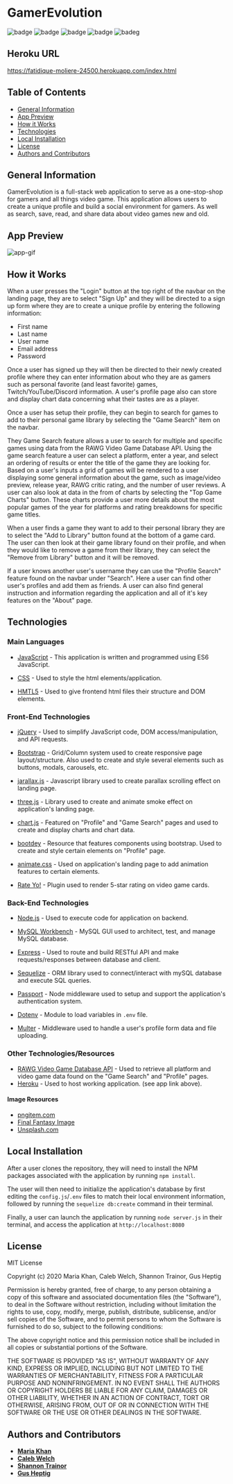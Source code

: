 # GamerEvolution

![badge](https://img.shields.io/badge/license-MIT-blue.svg)  ![badge](https://img.shields.io/badge/JavaScript-51%25-yellow) ![badge](https://img.shields.io/badge/HTML-32%25-red) ![badge](https://img.shields.io/badge/CSS-17%25-9cf) ![badeg](https://img.shields.io/github/repo-size/MariaKhantech/gamerevolution)

## Heroku URL
https://fatidique-moliere-24500.herokuapp.com/index.html

## Table of Contents
* [General Information](#general-information)
* [App Preview](#app-preview)
* [How it Works](#how-it-works)
* [Technologies](technologies)
* [Local Installation](#local-installation)
* [License](#license)
* [Authors and Contributors](#authors-and-contributors)

## General Information
GamerEvolution is a full-stack web application to serve as a one-stop-shop for gamers and all things video game.  This application allows users to create a unique profile and build a social environment for gamers.  As well as search, save, read, and share data about video games new and old.  
## App Preview

![app-gif](https://media.giphy.com/media/H3kNSXbWndbAH9EjmO/giphy.gif)
## How it Works

When a user presses the "Login" button at the top right of the navbar on the landing page, they are to select "Sign Up" and they will be directed to a sign up form where they are to create a unique profile by entering the following information:
* First name
* Last name
* User name
* Email address
* Password

Once a user has signed up they will then be directed to their newly created profile where they can enter information about who they are as gamers such as personal favorite (and least favorite) games, Twitch/YouTube/Discord information. A user's profile page also can store and display chart data concerning what their tastes are as a player.

Once a user has setup their profile, they can begin to search for games to add to their personal game library by selecting the "Game Search" item on the navbar.

They Game Search feature allows a user to search for multiple and specific games using data from the RAWG Video Game Database API.  Using the  game search feature a user can select a platform, enter a year, and select an ordering of results or enter the title of the game they are looking for.  Based on a user's inputs a grid of games  will be rendered to a user displaying some general information about the game, such as image/video preview, release year, RAWG critic rating, and the number of user reviews.  A user can also look at data in the from of charts by selecting the "Top Game Charts" button.  These charts provide a user more details about the most popular games of the year for platforms and rating breakdowns for specific game titles.

When a user finds a game they want to add to their personal library they are to select the "Add to Library" button found at the bottom of a game card. The user can then look at their game library found on their profile, and when they would like to remove a game from their library, they can select the "Remove from Library" button and it will be removed.

If a user knows another user's username they can use the "Profile Search" feature found on the navbar under "Search". Here a user can find other user's profiles and add them as friends. A user can also find general instruction and information regarding the application and all of it's key features on the "About" page. 


## Technologies

### Main Languages

* [JavaScript](https://developer.mozilla.org/en-US/docs/Web/JavaScript) - This application is written and programmed using ES6 JavaScript.

* [CSS](https://developer.mozilla.org/en-US/docs/Web/CSS) - Used to style the html elements/application.

* [HMTL5](https://developer.mozilla.org/en-US/docs/Web/HTML) - Used to give frontend html files their structure and DOM elements.

### Front-End Technologies

* [jQuery](https://jquery.com/) -  Used to simplify JavaScript code, DOM access/manipulation, and API requests.

* [Bootstrap](https://getbootstrap.com/) - Grid/Column system used to create responsive page layout/structure.  Also used to create and style several elements such as buttons, modals, carousels, etc.

* [jarallax.js](http://www.jarallax.com/) - Javascript library used to create parallax scrolling effect on landing page.

* [three.js](https://threejs.org/) - Library used to create and animate smoke effect on application's landing page.

* [chart.js](https://www.chartjs.org/) - Featured on "Profile" and "Game Search" pages and used to create and display charts and chart data.

* [bootdey](https://www.bootdey.com/) - Resource that features components using bootstrap.  Used to create and style certain elements on "Profile" page.

* [animate.css](https://animate.style/) - Used on application's landing page to add animation features to certain elements.

* [Rate Yo!](https://rateyo.fundoocode.ninja/) - Plugin used to render 5-star rating on video game cards.

### Back-End Technologies

* [Node.js](https://nodejs.org/en/about/) - Used to execute code for application on backend.

* [MySQL Workbench](https://www.mysql.com/products/workbench/) - MySQL GUI used to architect, test, and manage MySQL database.

* [Express](https://expressjs.com/) - Used to route and build RESTful API and make requests/responses between database and client.

* [Sequelize](https://sequelize.org/) - ORM library used to connect/interact with mySQL database and execute SQL queries.

* [Passport](http://www.passportjs.org/) - Node middleware used to setup and support the application's authentication system. 

* [Dotenv](https://www.npmjs.com/package/dotenv) - Module to load variables in `.env` file.

* [Multer](https://www.npmjs.com/package/multer) - Middleware used to handle a user's profile form data and file uploading. 

### Other Technologies/Resources

* [RAWG Video Game Database API](https://api.rawg.io/docs/) - Used to retrieve all platform and video game data found on the "Game Search" and "Profile" pages.
* [Heroku](https://www.heroku.com/) - Used to host working application. (see app link above).

#### Image Resources

 * [pngitem.com](https://www.pngitem.com/)
 * [Final Fantasy Image](https://wallup.net/wp-content/uploads/2018/03/19/591427-Final_Fantasy_XIV_A_Realm_Reborn-fantasy_art-748x665.jpg)
 * [Unsplash.com](https://unsplash.com/)


## Local Installation
 After a user clones the repository, they will need to install the NPM packages associated with the application by running `npm install`. 

 The user will then need to initialize the application's database by first editing the `config.js`/`.env` files to match their local environment information, followed by running the `sequelize db:create` command in their terminal.

Finally, a user can launch the application by running `node server.js` in their terminal, and access the application at ```http://localhost:8080```
## License

MIT License

Copyright (c) 2020 Maria Khan, Caleb Welch, Shannon Trainor, Gus Heptig

Permission is hereby granted, free of charge, to any person obtaining a copy
of this software and associated documentation files (the "Software"), to deal
in the Software without restriction, including without limitation the rights
to use, copy, modify, merge, publish, distribute, sublicense, and/or sell
copies of the Software, and to permit persons to whom the Software is
furnished to do so, subject to the following conditions:

The above copyright notice and this permission notice shall be included in all
copies or substantial portions of the Software.

THE SOFTWARE IS PROVIDED "AS IS", WITHOUT WARRANTY OF ANY KIND, EXPRESS OR
IMPLIED, INCLUDING BUT NOT LIMITED TO THE WARRANTIES OF MERCHANTABILITY,
FITNESS FOR A PARTICULAR PURPOSE AND NONINFRINGEMENT. IN NO EVENT SHALL THE
AUTHORS OR COPYRIGHT HOLDERS BE LIABLE FOR ANY CLAIM, DAMAGES OR OTHER
LIABILITY, WHETHER IN AN ACTION OF CONTRACT, TORT OR OTHERWISE, ARISING FROM,
OUT OF OR IN CONNECTION WITH THE SOFTWARE OR THE USE OR OTHER DEALINGS IN THE
SOFTWARE.

## Authors and Contributors

* **[Maria Khan](https://github.com/MariaKhantech)**
* **[Caleb Welch](https://github.com/calebwelch1)**
* **[Shannon Trainor](https://github.com/shannontrainor)**
* **[Gus Heptig](https://github.com/gheptig)** 